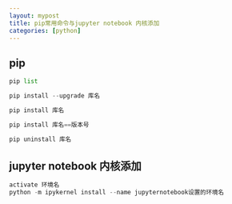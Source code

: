 ```yaml
---
layout: mypost
title: pip常用命令与jupyter notebook 内核添加
categories: [python] 
---
```

## pip
```python
pip list

pip install --upgrade 库名

pip install 库名

pip install 库名==版本号

pip uninstall 库名
```

## jupyter notebook 内核添加
```python
activate 环境名
python -m ipykernel install --name jupyternotebook设置的环境名

```

